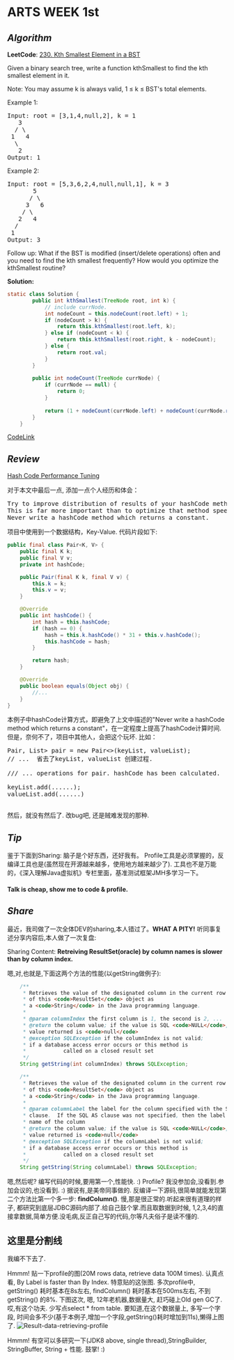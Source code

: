 # ARTS WEEK 1st

## *Algorithm*

**LeetCode**: [230. Kth Smallest Element in a BST
](https://leetcode.com/problems/kth-smallest-element-in-a-bst/)

Given a binary search tree, write a function kthSmallest to find the kth smallest element in it.

Note: 
You may assume k is always valid, 1 ≤ k ≤ BST's total elements.

Example 1:
<pre>
Input: root = [3,1,4,null,2], k = 1
   3
  / \
 1   4
  \
   2
Output: 1
</pre>
Example 2:
<pre>
Input: root = [5,3,6,2,4,null,null,1], k = 3
       5
      / \
     3   6
    / \
   2   4
  /
 1
Output: 3
</pre>
Follow up:
What if the BST is modified (insert/delete operations) often and you need to find the kth smallest frequently? How would you optimize the kthSmallest routine?

 **Solution:**

```java
static class Solution {
        public int kthSmallest(TreeNode root, int k) {
            // include currNode.
            int nodeCount = this.nodeCount(root.left) + 1;
            if (nodeCount > k) {
                return this.kthSmallest(root.left, k);
            } else if (nodeCount < k) {
                return this.kthSmallest(root.right, k - nodeCount);
            } else {
                return root.val;
            }
        }
        
        public int nodeCount(TreeNode currNode) {
            if (currNode == null) {
                return 0;
            }
            
            return (1 + nodeCount(currNode.left) + nodeCount(currNode.right));
        }
    }
```

[CodeLink](https://github.com/elvisfool/ARTS/blob/master/src/main/java/bst/KthSmallestElement.java)


## *Review*


[Hash Code Performance Tuning](http://java-performance.info/hashcode-method-performance-tuning/)

对于本文中最后一点, 添加一点个人经历和体会：
<pre>
Try to improve distribution of results of your hashCode method. 
This is far more important than to optimize that method speed. 
Never write a hashCode method which returns a constant.
</pre>

项目中使用到一个数据结构，Key-Value. 代码片段如下: 
```java
public final class Pair<K, V> {
    public final K k;
    public final V v;
    private int hashCode;

    public Pair(final K k, final V v) {
        this.k = k;
        this.v = v;
    }

    @Override
    public int hashCode() {
        int hash = this.hashCode;
        if (hash == 0) {
            hash = this.k.hashCode() * 31 + this.v.hashCode();
            this.hashCode = hash;
        }

        return hash;
    }

    @Override
    public boolean equals(Object obj) {
        //...
    }
}

```
本例子中hashCode计算方式，即避免了上文中描述的"Never write a hashCode method which returns a constant"，在一定程度上提高了hashCode计算时间.
但是，奈何不了，项目中其他人，会把这个玩坏. 比如：
<pre>
Pair<List<Integer>, List<Integer>> pair = new Pair<>(keyList, valueList);
// ...  省去了keyList, valueList 创建过程.

/// ... operations for pair. hashCode has been calculated.

keyList.add(......);
valueList.add(......)

</pre>
然后，就没有然后了. 改bug吧, 还是贼难发现的那种.

## *Tip*

鉴于下面到Sharing: 脑子是个好东西，还好我有。
Profile工具是必须掌握的，反编译工具也是(虽然现在开源越来越多，使用地方越来越少了).
工具也不是万能的，《深入理解Java虚拟机》专栏里面，基准测试框架JMH多学习一下。

#### **Talk is cheap, show me to code & profile.**

## *Share*

最近，我司做了一次全体DEV的sharing,本人错过了。**WHAT A PITY!** 听同事复述分享内容后,本人做了一次复盘:

Sharing Content: **Retreiving ResultSet(oracle) by column names is slower than by column index.**

嗯,对,也就是,下面这两个方法的性能(以getString做例子):
```java
    /**
     * Retrieves the value of the designated column in the current row
     * of this <code>ResultSet</code> object as
     * a <code>String</code> in the Java programming language.
     *
     * @param columnIndex the first column is 1, the second is 2, ...
     * @return the column value; if the value is SQL <code>NULL</code>, the
     * value returned is <code>null</code>
     * @exception SQLException if the columnIndex is not valid;
     * if a database access error occurs or this method is
     *            called on a closed result set
     */
    String getString(int columnIndex) throws SQLException;
``` 
```java
    /**
     * Retrieves the value of the designated column in the current row
     * of this <code>ResultSet</code> object as
     * a <code>String</code> in the Java programming language.
     *
     * @param columnLabel the label for the column specified with the SQL AS
     * clause.  If the SQL AS clause was not specified, then the label is the
     * name of the column
     * @return the column value; if the value is SQL <code>NULL</code>, the
     * value returned is <code>null</code>
     * @exception SQLException if the columnLabel is not valid;
     * if a database access error occurs or this method is
     *            called on a closed result set
     */
    String getString(String columnLabel) throws SQLException;
```
嗯,然后呢? 编写代码的时候,要用第一个,性能快. :)
Profile? 我没参加会,没看到.参加会议的,也没看到. :) 据说有,是美帝同事做的.
反编译一下源码,很简单就能发现第二个方法比第一个多一步: **findColumn()**. 慢,那是很正常的.听起来很有道理的样子, 都研究到底层JDBC源码内部了.给自己鼓个掌.而且取数据到时候, 1,2,3,4的直接拿数据,简单方便.没毛病,反正自己写的代码,尔等凡夫俗子是读不懂的.

这里是分割线
---

我编不下去了.

Hmmm! 贴一下profile的图(20M rows data, retrieve data 100M times). 认真点看, By Label is faster than By Index. 特意贴的这张图. 多次profile中, getString() 耗时基本在8s左右, findColumn() 耗时基本在500ms左右, 不到getString() 的8%. 下图这次, 嗯, 12年老机器,数据量大, 赶巧碰上Old gen GC了. 哎,有这个功夫. 少写点select * from table. 要知道,在这个数据量上, 多写一个字段, 时间会多不少(基于本例子,增加一个字段,getString()耗时增加到11s),懒得上图了.
![Result-data-retrieving-profile](https://github.com/elvisfool/ARTS/blob/master/blog/resources/Result-data-retrieving.png?raw=true)

Hmmm! 有空可以多研究一下(JDK8 above, single thread),StringBuilder, StringBuffer, String + 性能. 鼓掌! :)